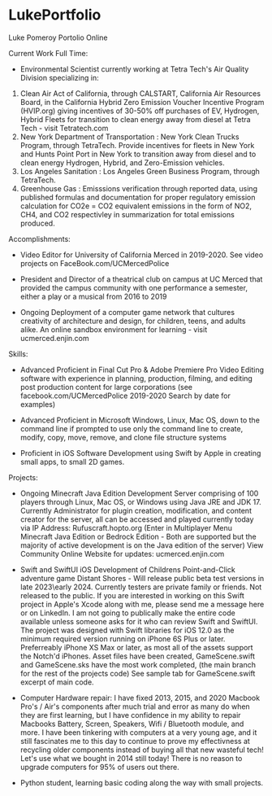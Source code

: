 # LukePortfolio
Luke Pomeroy Portolio Online

Current Work Full Time:

- Environmental Scientist currently working at Tetra Tech's Air Quality Division specializing in:
1. Clean Air Act of California, through CALSTART, California Air Resources Board, in the California Hybrid Zero Emission Voucher Incentive Program (HVIP.org) giving incentives of 30-50% off purchases of EV, Hydrogen, Hybrid Fleets for transition to clean energy away from diesel at Tetra Tech - visit Tetratech.com 
2. New York Department of Transportation : New York Clean Trucks Program, through TetraTech. Provide incentives for fleets in New York and Hunts Point Port in New York to transition away from diesel and to clean energy Hydrogen, Hybrid, and Zero-Emission vehicles.
3. Los Angeles Sanitation : Los Angeles Green Business Program, through TetraTech.
4. Greenhouse Gas : Emisssions verification through reported data, using published formulas and documentation for proper regulatory emission calculation for CO2e = CO2 equivalent emissions in the form of NO2, CH4, and CO2 respectivley in summarization for total emissions produced.

Accomplishments:

- Video Editor for University of California Merced in 2019-2020. See video projects on FaceBook.com/UCMercedPolice

- President and Director of a theatrical club on campus at UC Merced that provided the campus community with one performance a semester, either a play or a musical from 2016 to 2019

- Ongoing Deployment of a computer game network that cultures creativity of architecture and design, for children, teens, and adults alike. An online sandbox environment for learning - visit ucmerced.enjin.com

Skills:

- Advanced Proficient in Final Cut Pro & Adobe Premiere Pro Video Editing software with experience in planning, production, filming, and editing post production content for large corporations (see facebook.com/UCMercedPolice 2019-2020 Search by date for examples)

- Advanced Proficient in Microsoft Windows, Linux, Mac OS, down to the command line if prompted to use only the command line to create, modify, copy, move, remove, and clone file structure systems

- Proficient in iOS Software Development using Swift by Apple in creating small apps, to small 2D games.

Projects:

- Ongoing Minecraft Java Edition Development Server comprising of 100 players through Linux, Mac OS, or Windows using Java JRE and JDK 17. Currently Administrator for plugin creation, modification, and content creator for the server, all can be accessed and played currently today via IP Address: Rufuscraft.hopto.org (Enter in Multiplayer Menu Minecraft Java Edition or Bedrock Edition - Both are supported but the majority of active development is on the Java edition of the server) View Community Online Website for updates: ucmerced.enjin.com

- Swift and SwiftUI iOS Development of Childrens Point-and-Click adventure game Distant Shores - Will release public beta test versions in late 2023\early 2024. Currently testers are private family or friends. Not released to the public. 
  If you are interested in working on this Swift project in Apple's Xcode along with me, please send me a message here or on LinkedIn. I am not going to publically make the entire code available unless someone asks for it who can review Swift and SwiftUI. 
  The project was designed with Swift libraries for iOS 12.0 as the minimum required version running on iPhone 6S Plus or later. Preferreably iPhone XS Max or later, as most all of the assets support the Notch'd iPhones. Asset files have been created, GameScene.swift and GameScene.sks have the most work completed, (the main branch for the rest of the projects code) See sample tab for GameScene.swift excerpt of main code.

- Computer Hardware repair: I have fixed 2013, 2015, and 2020 Macbook Pro's / Air's components after much trial and error as many do when they are first learning, but I have confidence in my ability to repair Macbooks Battery, Screen, Speakers, Wifi / Bluetooth module, and more. I have been tinkering with computers at a very young age, and it still fascinates me to this day to continue to prove my effectivness at recycling older components instead of buying all that new wasteful tech! Let's use what we bought in 2014 still today! There is no reason to upgrade computers for 95% of users out there. 

- Python student, learning basic coding along the way with small projects.


